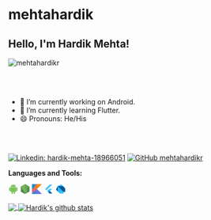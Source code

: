 # mehtahardik

## Hello, I'm Hardik Mehta!

<p align="left"> <img src="https://komarev.com/ghpvc/?username=mehtahardikr&label=Views&color=blue&style=plastic" alt="mehtahardikr" /> </p>


<br/>
<br/>



- 🔭 I’m currently working on Android.
- 🌱 I’m currently learning Flutter.
- 😄 Pronouns: He/His

<br/>
<br/>


[![Linkedin: hardik-mehta-18966051](https://img.shields.io/badge/-mehtahardikr-blue?style=flat&logo=linkedin&labelColor=blue)](https://www.linkedin.com/in/hardik-mehta-18966051/)
[![GitHub mehtahardikr](https://img.shields.io/github/followers/mehtahardikr?label=follow&style=social)](https://github.com/mehtahardikr)



**Languages and Tools:**  

<code><img height="20" src="https://raw.githubusercontent.com/github/explore/80688e429a7d4ef2fca1e82350fe8e3517d3494d/topics/android/android.png"></code>
<code><img height="20" src="https://raw.githubusercontent.com/github/explore/80688e429a7d4ef2fca1e82350fe8e3517d3494d/topics/nodejs/nodejs.png"></code> 
<code><img height="20" src="https://raw.githubusercontent.com/github/explore/80688e429a7d4ef2fca1e82350fe8e3517d3494d/topics/kotlin/kotlin.png"></code> 
<code><img height="20" src="https://raw.githubusercontent.com/github/explore/80688e429a7d4ef2fca1e82350fe8e3517d3494d/topics/flutter/flutter.png"></code>
<code><img height="20" src="https://raw.githubusercontent.com/github/explore/80688e429a7d4ef2fca1e82350fe8e3517d3494d/topics/dart/dart.png"></code>
   

<a href="https://github.com/mehtahardikr">
  <img align="center" src="https://github-readme-stats.vercel.app/api/top-langs/?username=mehtahardikr&theme=dark&hide_langs_below=1" />
</a>
<a href="https://github.com/mehtahardikr">
 <img align="center" src="https://github-readme-stats.vercel.app/api?username=mehtahardikr&show_icons=true&theme=dark&line_height=27" alt="Hardik's github stats"/>
</a>
